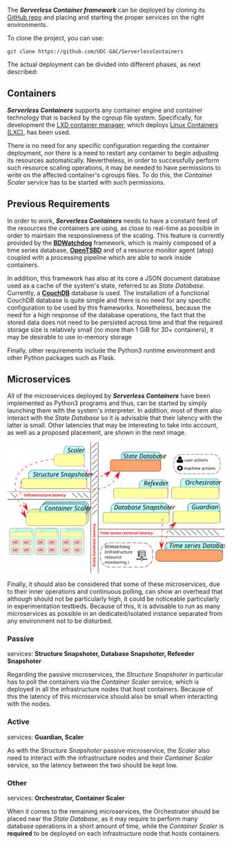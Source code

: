 The **_Serverless Container framework_** can be deployed by cloning its 
[GitHub repo](https://github.com/UDC-GAC/ServerlessContainers) 
and placing and starting the proper services on the right environments.

To clone the project, you can use:
```
git clone https://github.com/UDC-GAC/ServerlessContainers
```

The actual deployment can be divided into different phases, as next 
described:

## Containers

**_Serverless Containers_** supports any container engine and 
container technology that is backed by the cgroup file system. 
Specifically, for development the 
[LXD container manager](https://linuxcontainers.org/lxd/introduction/), 
which deploys [Linux Containers (LXC)](https://linuxcontainers.org/), 
has been used.

There is no need for any specific configuration regarding the container 
deployment, nor there is a need to restart any container to begin 
adjusting its resources automatically. Nevertheless, in order to 
successfully perform such resource scaling operations, it may be needed 
to have permissions to write on the affected container's cgroups files.
To do this, the *Container Scaler* service has to be started with such
permissions.


## Previous Requirements

In order to work, **_Serverless Containers_** needs to have a constant 
feed of the resources the containers are using, as close to real-time 
as possible in order to maintain the responsiveness of the scaling. This 
feature is currently provided by the 
[**BDWatchdog**](http://bdwatchdog.dec.udc.es/monitoring/index.html) 
framework, which is mainly composed of a time series database, 
[**OpenTSBD**](http://opentsdb.net/) 
and of a resource monitor agent (atop) coupled with a processing pipeline 
which are able to work inside containers.

In addition, this framework has also at its core a JSON document database 
used as a cache of the system's state, referred to as *State Database*. 
Currently, a [**CouchDB**](https://couchdb.apache.org/) database is used. 
The installation of a functional CouchDB database is quite simple and 
there is no need for any specific configuration to be used by this 
frameworks. Nonetheless, because the need for a high response of the 
database operations, the fact that the stored data does not need to be 
persisted across time and that the required storage size is relatively 
small (no more than 1 GiB for 30+ containers), it may be desirable to 
use in-memory storage 

Finally, other requirements include the Python3 runtime environment and 
other Python packages such as Flask.

## Microservices

All of the microservices deployed by **_Serverless Containers_** have 
been implemented as Python3 programs and thus, can be started by simply 
launching them with the system's interpreter. In addition, most of them 
also interact with the *State Database* so it is advisable that their 
latency with the latter is small. Other latencies that may be interesting
to take into account, as well as a proposed placement, are shown in the 
next image.

![Microservice placement](img/deployment/placement.svg)

Finally, it should also be considered that some of these microservices, 
due to their inner operations and continuous polling, can show an overhead 
that although should not be particularly high, it could be noticeable
particularly in experimentation testbeds. Because of this, it is advisable
to run as many microservices as possible in an dedicated/isolated instance
separated from any environment not to be disturbed. 

### Passive

services: **Structure Snapshoter, Database Snapshoter, 
Refeeder Snapshoter**

Regarding the passive microservices, the *Structure Snapshoter* in 
particular has to poll the containers via the *Container Scaler* service, 
which is deployed in all the infrastructure nodes that host containers. 
Because of this the latency of this microservice should also be small 
when interacting with the nodes.
 

### Active

services: **Guardian, Scaler**

As with the *Structure Snapshoter* passive microservice, the *Scaler* 
also need to interact with the infrastructure nodes and their 
*Container Scaler* service, so the latency between the two should 
be kept low.


### Other

services: **Orchestrator, Container Scaler**

When it comes to the remaining microservices, the Orchestrator should be
placed near the *State Database*, as it may require to perform many 
database operations in a short amount of time, while the 
*Container Scaler* is **required** to be deployed on each infrastructure 
node that hosts containers.
